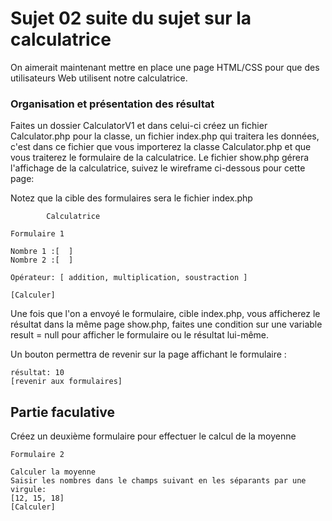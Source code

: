 
# Sujet 02 suite du sujet sur la calculatrice

On aimerait maintenant mettre en place une page HTML/CSS pour que des utilisateurs Web utilisent notre calculatrice.

### Organisation et présentation des résultat

Faites un dossier CalculatorV1 et dans celui-ci créez un fichier Calculator.php pour la classe, un fichier index.php
qui traitera les données, c'est dans ce fichier que vous importerez la classe Calculator.php et que vous traiterez le formulaire
de la calculatrice. Le fichier show.php gérera l'affichage de la calculatrice, suivez le wireframe ci-dessous pour cette page:

Notez que la cible des formulaires sera le fichier index.php

```
        Calculatrice
        
Formulaire 1                                              

Nombre 1 :[  ]                                            
Nombre 2 :[  ]                                            
                                                          
Opérateur: [ addition, multiplication, soustraction ]     

[Calculer]

```

Une fois que l'on a envoyé le formulaire, cible index.php, vous afficherez le résultat dans la même page show.php, faites une condition sur une variable result = null pour afficher le formulaire ou le résultat lui-même. 

Un bouton permettra de revenir sur la page affichant le formulaire :

```
résultat: 10
[revenir aux formulaires]

```

## Partie faculative

Créez un deuxième formulaire pour effectuer le calcul de la moyenne

```text
Formulaire 2 

Calculer la moyenne   
Saisir les nombres dans le champs suivant en les séparants par une virgule:
[12, 15, 18]
[Calculer]
```
